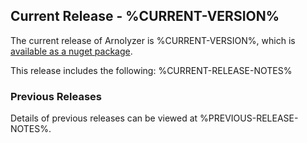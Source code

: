 ## Current Release - %CURRENT-VERSION% ##
The current release of Arnolyzer is %CURRENT-VERSION%, which is [available as a nuget package](https://www.nuget.org/packages/Arnolyzer/). 

This release includes the following:
%CURRENT-RELEASE-NOTES%

### Previous Releases ###
Details of previous releases can be viewed at %PREVIOUS-RELEASE-NOTES%.

